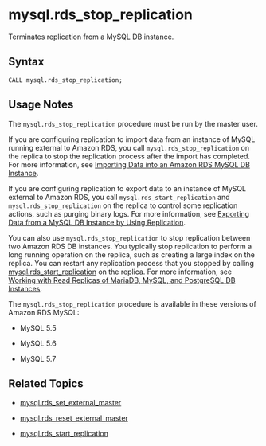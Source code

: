 # mysql\.rds\_stop\_replication<a name="mysql_rds_stop_replication"></a>

Terminates replication from a MySQL DB instance\.

## Syntax<a name="mysql_rds_stop_replication-syntax"></a>

```
CALL mysql.rds_stop_replication;
```

## Usage Notes<a name="mysql_rds_stop_replication-usage-notes"></a>

The `mysql.rds_stop_replication` procedure must be run by the master user\. 

If you are configuring replication to import data from an instance of MySQL running external to Amazon RDS, you call `mysql.rds_stop_replication` on the replica to stop the replication process after the import has completed\. For more information, see [Importing Data into an Amazon RDS MySQL DB Instance](MySQL.Procedural.Importing.md)\.

If you are configuring replication to export data to an instance of MySQL external to Amazon RDS, you call `mysql.rds_start_replication` and `mysql.rds_stop_replication` on the replica to control some replication actions, such as purging binary logs\. For more information, see [Exporting Data from a MySQL DB Instance by Using Replication](MySQL.Procedural.Exporting.NonRDSRepl.md)\.

You can also use `mysql.rds_stop_replication` to stop replication between two Amazon RDS DB instances\. You typically stop replication to perform a long running operation on the replica, such as creating a large index on the replica\. You can restart any replication process that you stopped by calling [mysql\.rds\_start\_replication](mysql_rds_start_replication.md) on the replica\. For more information, see [Working with Read Replicas of MariaDB, MySQL, and PostgreSQL DB Instances](USER_ReadRepl.md)\.

The `mysql.rds_stop_replication` procedure is available in these versions of Amazon RDS MySQL:

+ MySQL 5\.5

+ MySQL 5\.6

+ MySQL 5\.7

## Related Topics<a name="mysql_rds_stop_replication.related"></a>

+ [mysql\.rds\_set\_external\_master](mysql_rds_set_external_master.md)

+ [mysql\.rds\_reset\_external\_master](mysql_rds_reset_external_master.md)

+ [mysql\.rds\_start\_replication](mysql_rds_start_replication.md)